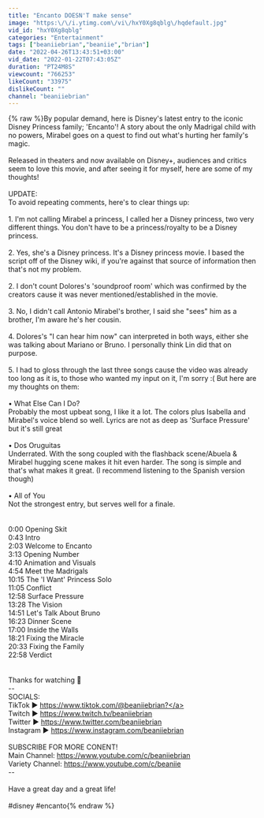 ```yaml
---
title: "Encanto DOESN'T make sense"
image: "https:\/\/i.ytimg.com\/vi\/hxY0Xg8qblg\/hqdefault.jpg"
vid_id: "hxY0Xg8qblg"
categories: "Entertainment"
tags: ["beaniiebrian","beaniie","brian"]
date: "2022-04-26T13:43:51+03:00"
vid_date: "2022-01-22T07:43:05Z"
duration: "PT24M8S"
viewcount: "766253"
likeCount: "33975"
dislikeCount: ""
channel: "beaniiebrian"
---
```

{% raw %}By popular demand, here is Disney's latest entry to the iconic Disney Princess family; 'Encanto'! A story about the only Madrigal child with no powers, Mirabel goes on a quest to find out what's hurting her family's magic.<br /><br />Released in theaters and now available on Disney+,  audiences and critics seem to love this movie, and after seeing it for myself, here are some of my thoughts! <br /><br />UPDATE:<br />To avoid repeating comments, here's to clear things up:<br /><br />1. I'm not calling Mirabel a princess, I called her a Disney princess, two very different things. You don't have to be a princess/royalty to be a Disney princess.<br /><br />2. Yes, she's a Disney princess. It's a Disney princess movie. I based the script off of the Disney wiki, if you're against that source of information then that's not my problem. <br /><br />2. I don't count Dolores's 'soundproof room' which was confirmed by the creators cause it was never mentioned/established in the movie.<br /><br />3. No, I didn't call Antonio Mirabel's brother, I said she &quot;sees&quot; him as a brother, I'm aware he's her cousin.<br /><br />4. Dolores's &quot;I can hear him now&quot; can interpreted in both ways, either she was talking about Mariano or Bruno. I personally think Lin did that on purpose.<br /><br />5. I had to gloss through the last three songs cause the video was already too long as it is, to those who wanted my input on it, I'm sorry :( But here are my thoughts on them:<br /><br />• What Else Can I Do?<br />Probably the most upbeat song, I like it a lot. The colors plus Isabella and Mirabel's voice blend so well. Lyrics are not as deep as 'Surface Pressure' but it's still great <br /><br />• Dos Oruguitas<br />Underrated. With the song coupled with the flashback scene/Abuela &amp; Mirabel hugging scene makes it hit even harder. The song is simple and that's what makes it great. (I recommend listening to the Spanish version though)<br /><br />• All of You<br />Not the strongest entry, but serves well for a finale.<br /><br /><br />0:00 Opening Skit<br />0:43 Intro<br />2:03 Welcome to Encanto<br />3:13 Opening Number<br />4:10 Animation and Visuals<br />4:54 Meet the Madrigals<br />10:15 The 'I Want' Princess Solo<br />11:05 Conflict<br />12:58 Surface Pressure<br />13:28 The Vision<br />14:51 Let's Talk About Bruno<br />16:23 Dinner Scene<br />17:00 Inside the Walls<br />18:21 Fixing the Miracle<br />20:33 Fixing the Family<br />22:58 Verdict<br /><br /><br />Thanks for watching 🍯<br />--<br />SOCIALS:<br />TikTok ► <a rel="nofollow" target="blank" href="https://www.tiktok.com/@beaniiebrian?">https://www.tiktok.com/@beaniiebrian?</a><br />Twitch ► <a rel="nofollow" target="blank" href="https://www.twitch.tv/beaniiebrian">https://www.twitch.tv/beaniiebrian</a><br />Twitter ► <a rel="nofollow" target="blank" href="https://www.twitter.com/beaniiebrian">https://www.twitter.com/beaniiebrian</a><br />Instagram ► <a rel="nofollow" target="blank" href="https://www.instagram.com/beaniiebrian">https://www.instagram.com/beaniiebrian</a><br /><br />SUBSCRIBE FOR MORE CONENT!<br />Main Channel: <a rel="nofollow" target="blank" href="https://www.youtube.com/c/beaniiebrian">https://www.youtube.com/c/beaniiebrian</a><br />Variety Channel: <a rel="nofollow" target="blank" href="https://www.youtube.com/c/beaniie">https://www.youtube.com/c/beaniie</a><br />--<br /><br />Have a great day and a great life!<br /><br />#disney #encanto{% endraw %}
